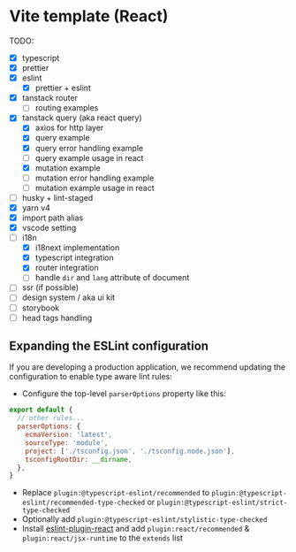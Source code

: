 # Vite template (React)

TODO:

- [x] typescript
- [x] prettier
- [x] eslint
  - [x] prettier + eslint
- [x] tanstack router
  - [ ] routing examples
- [x] tanstack query (aka react query)
  - [x] axios for http layer
  - [x] query example
  - [x] query error handling example
  - [ ] query example usage in react
  - [x] mutation example
  - [ ] mutation error handling example
  - [ ] mutation example usage in react
- [ ] husky + lint-staged
- [x] yarn v4
- [x] import path alias
- [x] vscode setting
- [ ] i18n
  - [x] i18next implementation
  - [x] typescript integration
  - [x] router integration
  - [ ] handle `dir` and `lang` attribute of document
- [ ] ssr (if possible)
- [ ] design system / aka ui kit
- [ ] storybook
- [ ] head tags handling

## Expanding the ESLint configuration

If you are developing a production application, we recommend updating the configuration to enable type aware lint rules:

- Configure the top-level `parserOptions` property like this:

```js
export default {
  // other rules...
  parserOptions: {
    ecmaVersion: 'latest',
    sourceType: 'module',
    project: ['./tsconfig.json', './tsconfig.node.json'],
    tsconfigRootDir: __dirname,
  },
}
```

- Replace `plugin:@typescript-eslint/recommended` to `plugin:@typescript-eslint/recommended-type-checked` or `plugin:@typescript-eslint/strict-type-checked`
- Optionally add `plugin:@typescript-eslint/stylistic-type-checked`
- Install [eslint-plugin-react](https://github.com/jsx-eslint/eslint-plugin-react) and add `plugin:react/recommended` & `plugin:react/jsx-runtime` to the `extends` list
